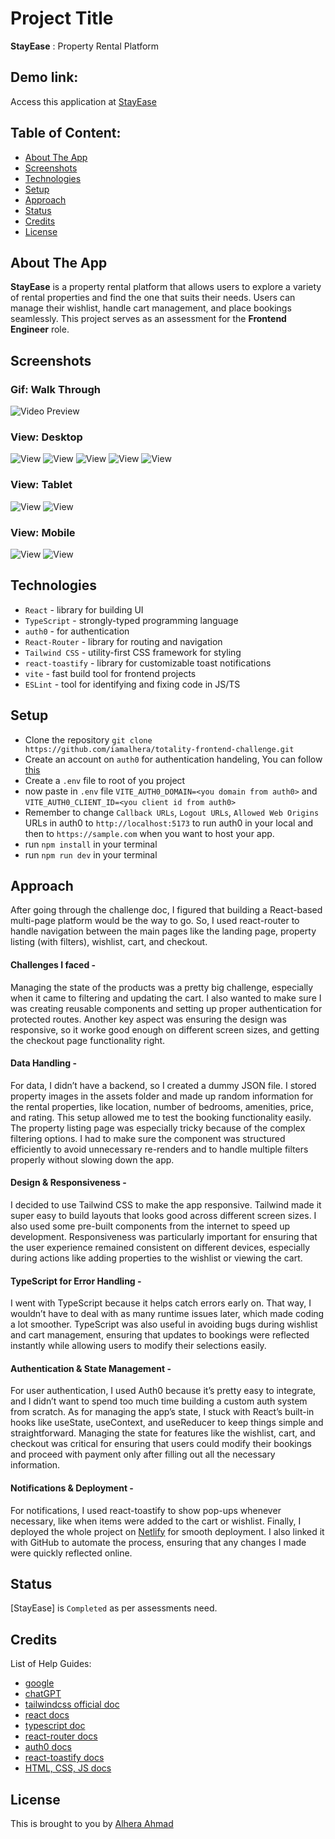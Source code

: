 # Project Title
**StayEase** : Property Rental Platform
## Demo link:
Access this application at [StayEase](https://stayease-rental-platform.netlify.app/)

## Table of Content:

- [About The App](#about-the-app)
- [Screenshots](#screenshots)
- [Technologies](#technologies)
- [Setup](#setup)
- [Approach](#approach)
- [Status](#status)
- [Credits](#credits)
- [License](#license)

## About The App
**StayEase** is a property rental platform that allows users to explore a variety of rental properties and find the one that suits their needs. Users can manage their wishlist, handle cart management, and place bookings seamlessly. This project serves as an assessment for the **Frontend Engineer** role.

## Screenshots

### Gif: Walk Through
![Video Preview](/static/stayease.gif)


### View: Desktop
![View](/static/desktop_homepage.png)
![View](/static/desktop_property_listing.png)
![View](/static/desktop_wishlist.png)
![View](/static/desktop_cart.png)
![View](/static/desktop_checkout.png)

### View: Tablet
![View](/static/tablet_homepage.png)
![View](/static/tablet_property_listing.png)

### View: Mobile
![View](/static/mobile_homepage.png)
![View](/static/mobile_property_listing.png)


## Technologies
- `React` -  library for building UI
- `TypeScript` - strongly-typed programming language 
- `auth0` - for authentication 
- `React-Router` - library for routing and navigation
- `Tailwind CSS` - utility-first CSS framework for styling 
- `react-toastify` - library for customizable toast notifications 
- `vite` - fast build tool for frontend projects
- `ESLint` - tool for identifying and fixing code in JS/TS


## Setup
- Clone the repository `git clone https://github.com/iamalhera/totality-frontend-challenge.git`
- Create an account on `auth0` for authentication handeling, You can follow [this](https://youtu.be/oA-K3DfG1QY?si=jNQVVE-F1IzKVZgD)
- Create a `.env` file to root of you project
- now paste in `.env` file `VITE_AUTH0_DOMAIN=<you domain from auth0>` and `VITE_AUTH0_CLIENT_ID=<you client id from auth0>`
- Remember to change `Callback URLs`, `Logout URLs`, `Allowed Web Origins` URLs in auth0 to `http://localhost:5173` to run auth0 in your local and then to `https://sample.com` when you want to host your app.
- run `npm install` in your terminal
- run `npm run dev` in your terminal

## Approach
After going through the challenge doc, I figured that building a React-based multi-page platform would be the way to go. So, I used react-router to handle navigation between the main pages like the landing page, property listing (with filters), wishlist, cart, and checkout.

####  Challenges I faced -
Managing the state of the products was a pretty big challenge, especially when it came to filtering and updating the cart. I also wanted to make sure I was creating reusable components and setting up proper authentication for protected routes. Another key aspect was ensuring the design was responsive, so it worke good enough on different screen sizes, and getting the checkout page functionality right.

#### Data Handling -
For data, I didn’t have a backend, so I created a dummy JSON file. I stored property images in the assets folder and made up random information for the rental properties, like location, number of bedrooms, amenities, price, and rating. This setup allowed me to test the booking functionality easily. The property listing page was especially tricky because of the complex filtering options. I had to make sure the component was structured efficiently to avoid unnecessary re-renders and to handle multiple filters properly without slowing down the app.

#### Design & Responsiveness - 
I decided to use Tailwind CSS to make the app responsive. Tailwind made it super easy to build layouts that looks good across different screen sizes. I also used some pre-built components from the internet to speed up development. Responsiveness was particularly important for ensuring that the user experience remained consistent on different devices, especially during actions like adding properties to the wishlist or viewing the cart.

#### TypeScript for Error Handling -
I went with TypeScript because it helps catch errors early on. That way, I wouldn’t have to deal with as many runtime issues later, which made coding a lot smoother. TypeScript was also useful in avoiding bugs during wishlist and cart management, ensuring that updates to bookings were reflected instantly while allowing users to modify their selections easily.

#### Authentication & State Management -
For user authentication, I used Auth0 because it’s pretty easy to integrate, and I didn’t want to spend too much time building a custom auth system from scratch. As for managing the app’s state, I stuck with React’s built-in hooks like useState, useContext, and useReducer to keep things simple and straightforward. Managing the state for features like the wishlist, cart, and checkout was critical for ensuring that users could modify their bookings and proceed with payment only after filling out all the necessary information.

#### Notifications & Deployment -

For notifications, I used react-toastify to show pop-ups whenever necessary, like when items were added to the cart or wishlist. Finally, I deployed the whole project on [Netlify](https://app.netlify.com) for smooth deployment. I also linked it with GitHub to automate the process, ensuring that any changes I made were quickly reflected online.

 

## Status
[StayEase] is `Completed` as per assessments need.

## Credits
List of Help Guides:
- [google](https://google.com)
- [chatGPT](https://chat.openai.com)
- [tailwindcss official doc](https://tailwindcss.com/)
- [react docs](https://react.dev/)
- [typescript doc](https://www.typescriptlang.org/docs/handbook/intro.html)
- [react-router docs](https://reactrouter.com/en/main)
- [auth0 docs](https://auth0.com/docs)
- [react-toastify docs](https://fkhadra.github.io/react-toastify/introduction/)
- [HTML, CSS, JS docs](https://developer.mozilla.org/en-US/docs/Web/JavaScript)

## License

This is brought to you by [Alhera Ahmad](https://gentleshah.netlify.app)
